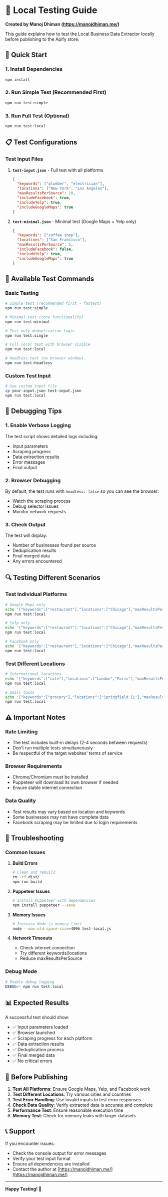 # 🧪 Local Testing Guide

**Created by Manoj Dhiman (https://manojdhiman.me/)**

This guide explains how to test the Local Business Data Extractor locally before publishing to the Apify store.

## 🚀 Quick Start

### 1. Install Dependencies
```bash
npm install
```

### 2. Run Simple Test (Recommended First)
```bash
npm run test:simple
```

### 3. Run Full Test (Optional)
```bash
npm run test:local
```

## 📋 Test Configurations

### Test Input Files

1. **`test-input.json`** - Full test with all platforms
   ```json
   {
     "keywords": ["plumber", "electrician"],
     "locations": ["New York", "Los Angeles"],
     "maxResultsPerSource": 10,
     "includeFacebook": true,
     "includeYelp": true,
     "includeGoogleMaps": true
   }
   ```

2. **`test-minimal.json`** - Minimal test (Google Maps + Yelp only)
   ```json
   {
     "keywords": ["coffee shop"],
     "locations": ["San Francisco"],
     "maxResultsPerSource": 5,
     "includeFacebook": false,
     "includeYelp": true,
     "includeGoogleMaps": true
   }
   ```

## 🔧 Available Test Commands

### Basic Testing
```bash
# Simple test (recommended first - fastest)
npm run test:simple

# Minimal test (core functionality)
npm run test:minimal

# Test only deduplication logic
npm run test:single

# Full local test with browser visible
npm run test:local

# Headless test (no browser window)
npm run test:headless
```

### Custom Test Input
```bash
# Use custom input file
cp your-input.json test-input.json
npm run test:local
```

## 🐛 Debugging Tips

### 1. Enable Verbose Logging
The test script shows detailed logs including:
- Input parameters
- Scraping progress
- Data extraction results
- Error messages
- Final output

### 2. Browser Debugging
By default, the test runs with `headless: false` so you can see the browser:
- Watch the scraping process
- Debug selector issues
- Monitor network requests

### 3. Check Output
The test will display:
- Number of businesses found per source
- Deduplication results
- Final merged data
- Any errors encountered

## 🔍 Testing Different Scenarios

### Test Individual Platforms
```bash
# Google Maps only
echo '{"keywords":["restaurant"],"locations":["Chicago"],"maxResultsPerSource":5,"includeFacebook":false,"includeYelp":false,"includeGoogleMaps":true}' > test-input.json
npm run test:local

# Yelp only
echo '{"keywords":["restaurant"],"locations":["Chicago"],"maxResultsPerSource":5,"includeFacebook":false,"includeYelp":true,"includeGoogleMaps":false}' > test-input.json
npm run test:local

# Facebook only
echo '{"keywords":["restaurant"],"locations":["Chicago"],"maxResultsPerSource":5,"includeFacebook":true,"includeYelp":false,"includeGoogleMaps":false}' > test-input.json
npm run test:local
```

### Test Different Locations
```bash
# International locations
echo '{"keywords":["cafe"],"locations":["London","Paris"],"maxResultsPerSource":3}' > test-input.json
npm run test:local

# Small towns
echo '{"keywords":["grocery"],"locations":["Springfield IL"],"maxResultsPerSource":5}' > test-input.json
npm run test:local
```

## ⚠️ Important Notes

### Rate Limiting
- The test includes built-in delays (2-4 seconds between requests)
- Don't run multiple tests simultaneously
- Be respectful of the target websites' terms of service

### Browser Requirements
- Chrome/Chromium must be installed
- Puppeteer will download its own browser if needed
- Ensure stable internet connection

### Data Quality
- Test results may vary based on location and keywords
- Some businesses may not have complete data
- Facebook scraping may be limited due to login requirements

## 🚨 Troubleshooting

### Common Issues

1. **Build Errors**
   ```bash
   # Clean and rebuild
   rm -rf dist/
   npm run build
   ```

2. **Puppeteer Issues**
   ```bash
   # Install Puppeteer with dependencies
   npm install puppeteer --save
   ```

3. **Memory Issues**
   ```bash
   # Increase Node.js memory limit
   node --max-old-space-size=4096 test-local.js
   ```

4. **Network Timeouts**
   - Check internet connection
   - Try different keywords/locations
   - Reduce maxResultsPerSource

### Debug Mode
```bash
# Enable debug logging
DEBUG=* npm run test:local
```

## 📊 Expected Results

A successful test should show:
- ✅ Input parameters loaded
- ✅ Browser launched
- ✅ Scraping progress for each platform
- ✅ Data extraction results
- ✅ Deduplication process
- ✅ Final merged data
- ✅ No critical errors

## 🔄 Before Publishing

1. **Test All Platforms**: Ensure Google Maps, Yelp, and Facebook work
2. **Test Different Locations**: Try various cities and countries
3. **Test Error Handling**: Use invalid inputs to test error responses
4. **Check Data Quality**: Verify extracted data is accurate and complete
5. **Performance Test**: Ensure reasonable execution time
6. **Memory Test**: Check for memory leaks with larger datasets

## 📞 Support

If you encounter issues:
- Check the console output for error messages
- Verify your test input format
- Ensure all dependencies are installed
- Contact the author at [https://manojdhiman.me/](https://manojdhiman.me/)

---

**Happy Testing! 🎉**
